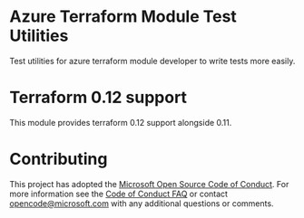 # Azure Terraform Module Test Utilities
Test utilities for azure terraform module developer to write tests more easily.

# Terraform 0.12 support
This module provides terraform 0.12 support alongside 0.11.

# Contributing

This project has adopted the [Microsoft Open Source Code of Conduct](https://opensource.microsoft.com/codeofconduct/). For more information see the [Code of Conduct FAQ](https://opensource.microsoft.com/codeofconduct/faq/) or contact [opencode@microsoft.com](mailto:opencode@microsoft.com) with any additional questions or comments.
